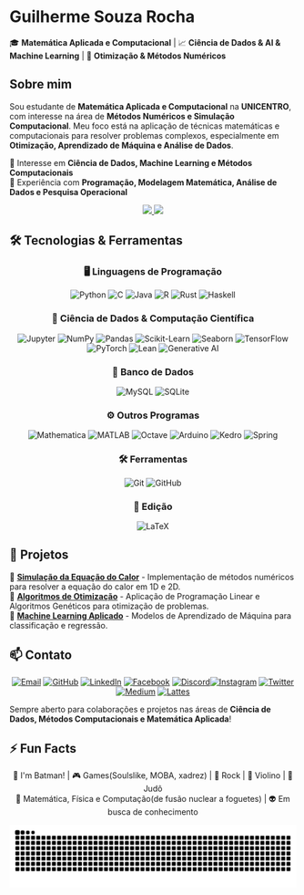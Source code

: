 # Guilherme Souza Rocha  

🎓 **Matemática Aplicada e Computacional** | 📈 **Ciência de Dados & AI & Machine Learning** | 🧮 **Otimização & Métodos Numéricos**  

## Sobre mim  

Sou estudante de **Matemática Aplicada e Computacional** na **UNICENTRO**, com interesse na área de **Métodos Numéricos e Simulação Computacional**. Meu foco está na aplicação de técnicas matemáticas e computacionais para resolver problemas complexos, especialmente em **Otimização, Aprendizado de Máquina e Análise de Dados**.  

🔹 Interesse em **Ciência de Dados, Machine Learning e Métodos Computacionais**  
🔹 Experiência com **Programação, Modelagem Matemática, Análise de Dados e Pesquisa Operacional**  


<div align="center">
  <a href="https://github.com/Sr-Gui">
    <img height="150em" src="https://github-readme-stats.vercel.app/api?username=Sr-Gui&show_icons=true&theme=gotham&include_all_commits=true&count_private=true"/>  
    <img height="150em" src="https://github-readme-stats.vercel.app/api/top-langs/?username=Sr-Gui&layout=compact&langs_count=7&theme=gotham"/>
  </a>
</div>


## 🛠️ Tecnologias & Ferramentas  

<div align="center">

### 🖥️ Linguagens de Programação  
![Python](https://img.shields.io/badge/Python-3776AB?style=for-the-badge&logo=python&logoColor=white)  ![C](https://img.shields.io/badge/C-00599C?style=for-the-badge&logo=c&logoColor=white)  ![Java](https://img.shields.io/badge/Java-ED8B00?style=for-the-badge&logo=openjdk&logoColor=white)  ![R](https://img.shields.io/badge/R-276DC3?style=for-the-badge&logo=r&logoColor=white)  ![Rust](https://img.shields.io/badge/Rust-000000?style=for-the-badge&logo=rust&logoColor=white)  ![Haskell](https://img.shields.io/badge/Haskell-5D4F85?style=for-the-badge&logo=haskell&logoColor=white)

### 🔬 Ciência de Dados & Computação Científica  
![Jupyter](https://img.shields.io/badge/Jupyter-F37626?style=for-the-badge&logo=jupyter&logoColor=white)  ![NumPy](https://img.shields.io/badge/NumPy-013243?style=for-the-badge&logo=numpy&logoColor=white)  ![Pandas](https://img.shields.io/badge/Pandas-150458?style=for-the-badge&logo=pandas&logoColor=white)  ![Scikit-Learn](https://img.shields.io/badge/Scikit--Learn-F7931E?style=for-the-badge&logo=scikit-learn&logoColor=white)  ![Seaborn](https://img.shields.io/badge/Seaborn-3776AB?style=for-the-badge&logo=python&logoColor=white)  ![TensorFlow](https://img.shields.io/badge/TensorFlow-FF6F00?style=for-the-badge&logo=tensorflow&logoColor=white)  ![PyTorch](https://img.shields.io/badge/PyTorch-EE4C2C?style=for-the-badge&logo=pytorch&logoColor=white)  ![Lean](https://img.shields.io/badge/Lean-000000?style=for-the-badge&logo=lean&logoColor=white)  ![Generative AI](https://img.shields.io/badge/Generative%20AI-FF6F00?style=for-the-badge&logo=openai&logoColor=white)

### 🎲 Banco de Dados  
![MySQL](https://img.shields.io/badge/MySQL-4479A1?style=for-the-badge&logo=mysql&logoColor=white)  ![SQLite](https://img.shields.io/badge/SQLite-003B57?style=for-the-badge&logo=sqlite&logoColor=white)  

### ⚙️ Outros Programas  
![Mathematica](https://img.shields.io/badge/Mathematica-DD1100?style=for-the-badge&logo=wolfram-mathematica&logoColor=white)  ![MATLAB](https://img.shields.io/badge/MATLAB-0076A8?style=for-the-badge&logo=mathworks&logoColor=white)  ![Octave](https://img.shields.io/badge/Octave-0790C0?style=for-the-badge&logo=octave&logoColor=white)  ![Arduino](https://img.shields.io/badge/Arduino-00979D?style=for-the-badge&logo=arduino&logoColor=white)  ![Kedro](https://img.shields.io/badge/Kedro-00B093?style=for-the-badge&logo=kedro&logoColor=white)  ![Spring](https://img.shields.io/badge/Spring-6DB33F?style=for-the-badge&logo=spring&logoColor=white)


### 🛠️ Ferramentas  
![Git](https://img.shields.io/badge/Git-F05032?style=for-the-badge&logo=git&logoColor=white)  ![GitHub](https://img.shields.io/badge/GitHub-181717?style=for-the-badge&logo=github&logoColor=white)  

### 📖 Edição  
![LaTeX](https://img.shields.io/badge/LaTeX-008080?style=for-the-badge&logo=latex&logoColor=white)  

</div>

## 📂 Projetos  

🔹 **[Simulação da Equação do Calor](https://github.com/usuario/projeto-calor)** - Implementação de métodos numéricos para resolver a equação do calor em 1D e 2D.  
🔹 **[Algoritmos de Otimização](https://github.com/usuario/projeto-otimizacao)** - Aplicação de Programação Linear e Algoritmos Genéticos para otimização de problemas.  
🔹 **[Machine Learning Aplicado](https://github.com/usuario/projeto-ml)** - Modelos de Aprendizado de Máquina para classificação e regressão.  

## 📫 Contato  

<div align="center">

[![Email](https://img.shields.io/badge/Email-D14836?style=for-the-badge&logo=gmail&logoColor=white)](mailto:guilherme.souzarocha.ismart@gmail.com)  [![GitHub](https://img.shields.io/badge/GitHub-000?style=for-the-badge&logo=github)](https://github.com/Sr-Gui)  [![LinkedIn](https://img.shields.io/badge/LinkedIn-0077B5?style=for-the-badge&logo=linkedin&logoColor=white)](https://www.linkedin.com/in/srguilherme/)  [![Facebook](https://img.shields.io/badge/Facebook-1877F2?style=for-the-badge&logo=facebook&logoColor=white)](https://www.facebook.com/guilherme.souzarocha.376)  [![Discord](https://img.shields.io/badge/Discord-7289DA?style=for-the-badge&logo=discord&logoColor=white)](https://discord.com/users/776191919876341780)[![Instagram](https://img.shields.io/badge/Instagram-E4405F?style=for-the-badge&logo=instagram&logoColor=white)](https://www.instagram.com/guilherme18_br/)  [![Twitter](https://img.shields.io/badge/Twitter-1DA1F2?style=for-the-badge&logo=twitter&logoColor=white)](https://twitter.com/Guilherme_SR18)  [![Medium](https://img.shields.io/badge/Medium-000?style=for-the-badge&logo=medium&logoColor=white)](https://medium.com/@guilherme.souzarocha.ismart)  [![Lattes](https://img.shields.io/badge/Lattes-000080?style=for-the-badge&logo=academia&logoColor=white)](http://lattes.cnpq.br/2189414809347318)

</div>

Sempre aberto para colaborações e projetos nas áreas de **Ciência de Dados, Métodos Computacionais e Matemática Aplicada**!

## ⚡ Fun Facts

<p align="center"> 🦇 I'm Batman! | 🎮 Games(Soulslike, MOBA, xadrez) | 🤘 Rock | 🎻 Violino | 🥋 Judô <br> 🚀 Matemática, Física e Computação(de fusão nuclear a foguetes) | 👽 Em busca de conhecimento </p>

<picture>
  <source media="(prefers-color-scheme: dark)" srcset="https://raw.githubusercontent.com/Sr-Gui/Sr-Gui/output/github-contribution-grid-snake-dark.svg">
  <source media="(prefers-color-scheme: light)" srcset="https://raw.githubusercontent.com/Sr-Gui/Sr-Gui/output/github-contribution-grid-snake.svg">
  <img alt="github contribution grid snake animation" src="https://raw.githubusercontent.com/Sr-Gui/Sr-Gui/output/github-contribution-grid-snake.svg">
</picture>
